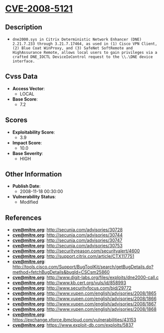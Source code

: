 
# [CVE-2008-5121](https://cve.mitre.org/cgi-bin/cvename.cgi?name=CVE-2008-5121)

## Description

- `dne2000.sys in Citrix Deterministic Network Enhancer (DNE) 2.21.7.233 through 3.21.7.17464, as used in (1) Cisco VPN Client, (2) Blue Coat WinProxy, and (3) SafeNet SoftRemote and HighAssurance Remote, allows local users to gain privileges via a crafted DNE_IOCTL DeviceIoControl request to the \\.\DNE device interface.`

## Cvss Data

- **Access Vector**:
  - LOCAL
- **Base Score**:
  - 7.2

## Scores

- **Exploitability Score**:
  - 3.9
- **Impact Score**:
  - 10.0
- **Base Severity**:
  - HIGH

## Other Information

- **Publish Date**:
  - 2008-11-18 00:30:00
- **Vulnerability Status**:
  - Modified

## References

- **cve@mitre.org**: http://secunia.com/advisories/30728
- **cve@mitre.org**: http://secunia.com/advisories/30744
- **cve@mitre.org**: http://secunia.com/advisories/30747
- **cve@mitre.org**: http://secunia.com/advisories/30753
- **cve@mitre.org**: http://securityreason.com/securityalert/4600
- **cve@mitre.org**: http://support.citrix.com/article/CTX117751
- **cve@mitre.org**: http://tools.cisco.com/Support/BugToolKit/search/getBugDetails.do?method=fetchBugDetails&bugId=CSCsm25860
- **cve@mitre.org**: http://www.digit-labs.org/files/exploits/dne2000-call.c
- **cve@mitre.org**: http://www.kb.cert.org/vuls/id/858993
- **cve@mitre.org**: http://www.securityfocus.com/bid/29772
- **cve@mitre.org**: http://www.vupen.com/english/advisories/2008/1865
- **cve@mitre.org**: http://www.vupen.com/english/advisories/2008/1866
- **cve@mitre.org**: http://www.vupen.com/english/advisories/2008/1867
- **cve@mitre.org**: http://www.vupen.com/english/advisories/2008/1868
- **cve@mitre.org**: https://exchange.xforce.ibmcloud.com/vulnerabilities/43153
- **cve@mitre.org**: https://www.exploit-db.com/exploits/5837
